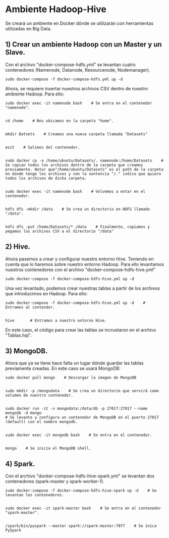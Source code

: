 # Ambiente Hadoop-Hive
Se creará un ambiente en Docker dónde se utilizarán con herramientas utilizadas en Big Data.

## 1) Crear un ambiente Hadoop con un Master y un Slave.

Con el archivo "docker-compose-hdfs.yml" se levantan cuatro contenedores (Namenode, Datanode, Resourcenode, Nodemanager).
```
sudo docker-compose -f docker-compose-hdfs.yml up -d
```

Ahora, se requiere insertar nuestros archivos CSV dentro de nuestro ambiente Hadoop. Para ello:
```
sudo docker exec -it namenode bash    # Se entra en el contenedor "namenode".


cd /home    # Nos ubicamos en la carpeta "home".


mkdir Datsets    # Creamos una nueva carpeta llamada "Datasets"


exit    # Salimos del contenedor.


sudo docker cp -a /home/ubuntu/Datasets/. namenode:/home/Datasets    # Se copian todos los archivos dentro de la carpeta que creamos previamente. Notar que"/home/ubuntu/Datasets" es el path de la carpeta en donde tengo los archivos y con la sentencia "/." indico que quiero todos los archivos de dicha carpeta.


sudo docker exec -it namenode bash    # Volvemos a entar en el contenedor.


hdfs dfs -mkdir /data    # Se crea un directorio en HDFS llamado "/data".


hdfs dfs -put /home/Datasets/* /data    # Finalmente, copiamos y pegamos los archivos CSV a el directorio "/data"
```

## 2) Hive.
Ahora pasemos a crear y configurar nuestro entorno Hive. Teniendo en cuenta que lo haremos sobre nuestro entorno Hadoop. Para ello levantamos nuestros contenedores con el archivo "docker-compose-hdfs-hive.yml"
```
sudo docker-compose -f docker-compose-hdfs-hive.yml up -d
```
Una vez levantado, podemos crear nuestras tablas a partir de los archivos que introducimos en Hadoop. Para ello:
```
sudo docker-compose -f docker-compose-hdfs-hive.yml up -d    # Entramos al contendor.


hive       # Entramos a nuestro entorno Hive.
```
En este caso, el código para crear las tablas se incrustaron en el archivo "Tablas.hql".

## 3) MongoDB.
Ahora que ya se tiene hace falta un lugar dónde guardar las tablas previamente creadas. En este caso se usará MongoDB:
```
sudo docker pull mongo    # Descargar la imagen de MongoDB


sudo mkdir -p /mongodata    # Se crea un directorio que servirá como volumen de nuestro contenedor.


sudo docker run -it -v mongodata:/data/db -p 27017:27017 --name mongodb -d mongo
# Se levanta y configura un contenedor de MongoDB en el puerto 27017 (default) con el nombre mongodb.


sudo docker exec -it mongodb bash    # Se entra en el contenedor.


mongo    # Se inicia el MongoDB shell.
```


## 4) Spark.
Con el archivo "docker-compose-hdfs-hive-spark.yml" se levantan dos contenedores (spark-master y spark-worker-1).
```
sudo docker-compose -f docker-compose-hdfs-hive-spark up -d    # Se levantan los contenedores.


sudo docker exec -it spark-master bash    # Se entra en el contenedor "spark-master".


/spark/bin/pyspark --master spark://spark-master:7077    # Se inica PySpark
```
